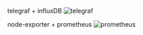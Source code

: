 telegraf + influxDB
![telegraf](https://github.com/user-attachments/assets/21994f5c-fe90-4d51-bcac-aa3f699263fb)

node-exporter + prometheus
![prometheus](https://github.com/user-attachments/assets/aa7ff93e-25c0-488d-b1f9-b629f75d05fd)

